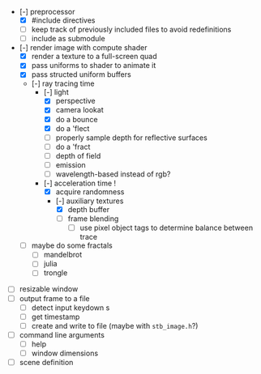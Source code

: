 * [-] preprocessor
    * [x] #include directives
    * [ ] keep track of previously included files to avoid redefinitions
    * [ ] include as submodule
* [-] render image with compute shader
    * [x] render a texture to a full-screen quad
    * [x] pass uniforms to shader to animate it
    * [x] pass structed uniform buffers
    * [-] ray tracing time
        * [-] light
            * [x] perspective
            * [x] camera lookat
            * [x] do a bounce
            * [x] do a 'flect
            * [ ] properly sample depth for reflective surfaces
            * [ ] do a 'fract
            * [ ] depth of field
            * [ ] emission
            * [ ] wavelength-based instead of rgb?
        * [-] acceleration time ! 
            * [x] acquire randomness
            * [-] auxiliary textures
                * [x] depth buffer
                * [ ] frame blending
                    * [ ] use pixel object tags to determine balance between trace 
    * [ ] maybe do some fractals
        * [ ] mandelbrot
        * [ ] julia
        * [ ] trongle
* [ ] resizable window
* [ ] output frame to a file
    * [ ] detect input keydown s
    * [ ] get timestamp
    * [ ] create and write to file (maybe with `stb_image.h`?)
* [ ] command line arguments
    * [ ] help
    * [ ] window dimensions
* [ ] scene definition
